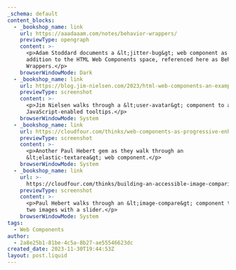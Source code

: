 ```yaml
---
_schema: default
content_blocks:
  - _bookshop_name: link
    url: https://aaadaaam.com/notes/behavior-wrappers/
    previewType: opengraph
    content: >-
      <p>Adam Stoddard documents a &lt;jitter-bug&gt; web component as an
      addition to the HTML Web Components space, referenced here as Behavior
      Wrappers.</p>
    browserWindowMode: Dark
  - _bookshop_name: link
    url: https://blog.jim-nielsen.com/2023/html-web-components-an-example/
    previewType: screenshot
    content: >-
      <p>Jim Nielsen walks through a &lt;user-avatar&gt; component to add
      JavaScript-enabled tooltips.</p>
    browserWindowMode: System
  - _bookshop_name: link
    url: https://cloudfour.com/thinks/web-components-as-progressive-enhancement/
    previewType: screenshot
    content: >-
      <p>Another Paul Hebert gem as they walk through an
      &lt;elastic-textarea&gt; web component.</p>
    browserWindowMode: System
  - _bookshop_name: link
    url: >-
      https://cloudfour.com/thinks/building-an-accessible-image-comparison-web-component/
    previewType: screenshot
    content: >-
      <p>Paul Hebert walks through an &lt;image-compare&gt; component to compare
      two images with a slider.</p>
    browserWindowMode: System
tags:
  - Web Components
author:
  - 2a8e25b1-81be-4c5a-8b27-ae55546623dc
created_date: 2023-11-30T19:44:53Z
layout: post.liquid
---
```

